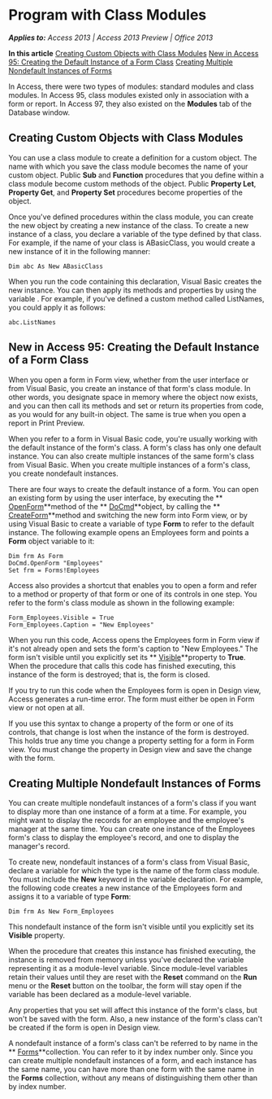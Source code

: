 
# Program with Class Modules

 _**Applies to:** Access 2013 | Access 2013 Preview | Office 2013_

 **In this article**
 [Creating Custom Objects with Class Modules](#sectionSection0)
 [New in Access 95: Creating the Default Instance of a Form Class](#sectionSection1)
 [Creating Multiple Nondefault Instances of Forms](#sectionSection2)


In Access, there were two types of modules: standard modules and class modules. In Access 95, class modules existed only in association with a form or report. In Access 97, they also existed on the  **Modules** tab of the Database window.


## Creating Custom Objects with Class Modules
<a name="sectionSection0"> </a>

You can use a class module to create a definition for a custom object. The name with which you save the class module becomes the name of your custom object. Public  **Sub** and **Function** procedures that you define within a class module become custom methods of the object. Public **Property Let**,  **Property Get**, and  **Property Set** procedures become properties of the object.

Once you've defined procedures within the class module, you can create the new object by creating a new instance of the class. To create a new instance of a class, you declare a variable of the type defined by that class. For example, if the name of your class is ABasicClass, you would create a new instance of it in the following manner:




```
Dim abc As New ABasicClass
```

When you run the code containing this declaration, Visual Basic creates the new instance. You can then apply its methods and properties by using the variable . For example, if you've defined a custom method called ListNames, you could apply it as follows:




```
abc.ListNames
```


## New in Access 95: Creating the Default Instance of a Form Class
<a name="sectionSection1"> </a>

When you open a form in Form view, whether from the user interface or from Visual Basic, you create an instance of that form's class module. In other words, you designate space in memory where the object now exists, and you can then call its methods and set or return its properties from code, as you would for any built-in object. The same is true when you open a report in Print Preview.

When you refer to a form in Visual Basic code, you're usually working with the default instance of the form's class. A form's class has only one default instance. You can also create multiple instances of the same form's class from Visual Basic. When you create multiple instances of a form's class, you create nondefault instances.

There are four ways to create the default instance of a form. You can open an existing form by using the user interface, by executing the  ** [OpenForm](a1c9d3a9-2af8-c30a-acb0-6428c70dcdb0.md)**method of the  ** [DoCmd](3ce44cca-9979-0a1e-9787-079a52ce528f.md)**object, by calling the  ** [CreateForm](113c8f7f-baf1-bf5c-85ce-6dc1f3d3e942.md)**method and switching the new form into Form view, or by using Visual Basic to create a variable of type  **Form** to refer to the default instance. The following example opens an Employees form and points a **Form** object variable to it:




```
Dim frm As Form 
DoCmd.OpenForm "Employees" 
Set frm = Forms!Employees
```

Access also provides a shortcut that enables you to open a form and refer to a method or property of that form or one of its controls in one step. You refer to the form's class module as shown in the following example:




```
Form_Employees.Visible = True 
Form_Employees.Caption = "New Employees"
```

When you run this code, Access opens the Employees form in Form view if it's not already open and sets the form's caption to "New Employees." The form isn't visible until you explicitly set its  ** [Visible](85567666-297a-3380-2d08-864d44b637a1.md)**property to  **True**. When the procedure that calls this code has finished executing, this instance of the form is destroyed; that is, the form is closed.

If you try to run this code when the Employees form is open in Design view, Access generates a run-time error. The form must either be open in Form view or not open at all.

If you use this syntax to change a property of the form or one of its controls, that change is lost when the instance of the form is destroyed. This holds true any time you change a property setting for a form in Form view. You must change the property in Design view and save the change with the form.


## Creating Multiple Nondefault Instances of Forms
<a name="sectionSection2"> </a>

You can create multiple nondefault instances of a form's class if you want to display more than one instance of a form at a time. For example, you might want to display the records for an employee and the employee's manager at the same time. You can create one instance of the Employees form's class to display the employee's record, and one to display the manager's record.

To create new, nondefault instances of a form's class from Visual Basic, declare a variable for which the type is the name of the form class module. You must include the  **New** keyword in the variable declaration. For example, the following code creates a new instance of the Employees form and assigns it to a variable of type **Form**:




```
Dim frm As New Form_Employees
```

This nondefault instance of the form isn't visible until you explicitly set its  **Visible** property.

When the procedure that creates this instance has finished executing, the instance is removed from memory unless you've declared the variable representing it as a module-level variable. Since module-level variables retain their values until they are reset with the  **Reset** command on the **Run** menu or the **Reset** button on the toolbar, the form will stay open if the variable has been declared as a module-level variable.

Any properties that you set will affect this instance of the form's class, but won't be saved with the form. Also, a new instance of the form's class can't be created if the form is open in Design view.

A nondefault instance of a form's class can't be referred to by name in the  ** [Forms](a41af7be-873c-ef8b-20cd-24b78a25b5ca.md)**collection. You can refer to it by index number only. Since you can create multiple nondefault instances of a form, and each instance has the same name, you can have more than one form with the same name in the  **Forms** collection, without any means of distinguishing them other than by index number.

